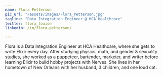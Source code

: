 ```yaml
---
name: Flora Petterson
pic_url: "/assets/images/Flora_Petterson.jpg"
tagline: "Data Integration Engineer @ HCA Healthcare"
twitter: flora_louise
linkedin: /in/flora-petterson/

---
```

Flora is a Data Integration Engineer at HCA Healthcare, where she gets to write Elixir every day. After studying physics, math, and gender & sexuality studies, she worked as a puppeteer, bartender, marketer, and writer before learning Elixir to build hobby projects with Nerves. She lives in her hometown of New Orleans with her husband, 3 children, and one loud cat.
